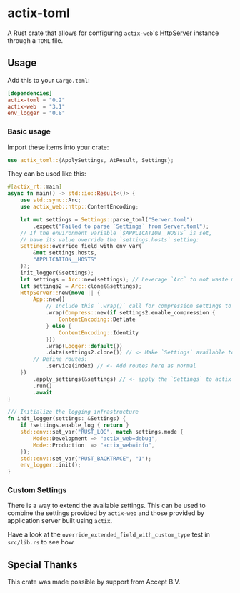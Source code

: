 # actix-toml

A Rust crate that allows for configuring `actix-web`'s [HttpServer](https://docs.rs/actix-web/3.1.0/actix_web/struct.HttpServer.html) instance through a `TOML` file.

## Usage

Add this to your `Cargo.toml`:

``` toml
[dependencies]
actix-toml = "0.2"
actix-web  = "3.1"
env_logger = "0.8"
```

### Basic usage

Import these items into your crate:

``` rust
use actix_toml::{ApplySettings, AtResult, Settings};
```

They can be used like this:
``` rust
#[actix_rt::main]
async fn main() -> std::io::Result<()> {
    use std::sync::Arc;
    use actix_web::http::ContentEncoding;

    let mut settings = Settings::parse_toml("Server.toml")
        .expect("Failed to parse `Settings` from Server.toml");
    // If the environment variable `$APPLICATION__HOSTS` is set,
    // have its value override the `settings.hosts` setting:
    Settings::override_field_with_env_var(
        &mut settings.hosts,
        "APPLICATION__HOSTS"
    )?;
    init_logger(&settings);
    let settings = Arc::new(settings); // Leverage `Arc` to not waste memory
    let settings2 = Arc::clone(&settings);
    HttpServer::new(move || {
        App::new()
            // Include this `.wrap()` call for compression settings to take effect:
            .wrap(Compress::new(if settings2.enable_compression {
                ContentEncoding::Deflate
            } else {
                ContentEncoding::Identity
            }))
            .wrap(Logger::default())
            .data(settings2.clone()) // <- Make `Settings` available to handlers
        // Define routes:
            .service(index) // <- Add routes here as normal
    })
        .apply_settings(&settings) // <- apply the `Settings` to actix's `HttpServer`
        .run()
        .await
}

/// Initialize the logging infrastructure
fn init_logger(settings: &Settings) {
    if !settings.enable_log { return }
    std::env::set_var("RUST_LOG", match settings.mode {
        Mode::Development => "actix_web=debug",
        Mode::Production  => "actix_web=info",
    });
    std::env::set_var("RUST_BACKTRACE", "1");
    env_logger::init();
}
```


### Custom Settings

There is a way to extend the available settings.  This can be used to combine
the settings provided by `actix-web` and those provided by application server
built using `actix`.

Have a look at the `override_extended_field_with_custom_type` test
in `src/lib.rs` to see how.


## Special Thanks

This crate was made possible by support from Accept B.V.
